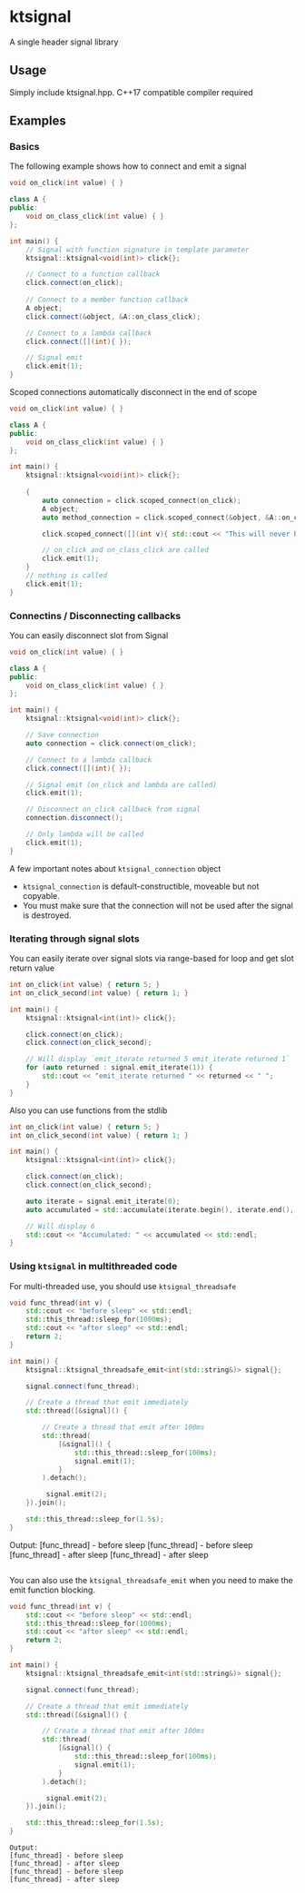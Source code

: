 # ktsignal

A single header signal library

## Usage

Simply include ktsignal.hpp. C++17 compatible compiler required

## Examples

### Basics

The following example shows how to connect and emit a signal

```cpp
void on_click(int value) { }

class A {
public:
    void on_class_click(int value) { }
};

int main() {
    // Signal with function signature in template parameter
    ktsignal::ktsignal<void(int)> click{};

    // Connect to a function callback
    click.connect(on_click);
    
    // Connect to a member function callback
    A object;
    click.connect(&object, &A::on_class_click);

    // Connect to a lambda callback
    click.connect([](int){ });

    // Signal emit
    click.emit(1);
}
```

Scoped connections automatically disconnect in the end of scope

```cpp
void on_click(int value) { }

class A {
public:
    void on_class_click(int value) { }
};

int main() {
    ktsignal::ktsignal<void(int)> click{};
    
    {
        auto connection = click.scoped_connect(on_click);
        A object;
        auto method_connection = click.scoped_connect(&object, &A::on_class_click);

        click.scoped_connect([](int v){ std::cout << "This will never be printed" << std::endl; });

        // on_click and on_class_click are called
        click.emit(1);
    }
    // nothing is called
    click.emit(1);
}
```

### Connectins / Disconnecting callbacks

You can easily disconnect slot from Signal

```cpp
void on_click(int value) { }

class A {
public:
    void on_class_click(int value) { }
};

int main() {
    ktsignal::ktsignal<void(int)> click{};

    // Save connection
    auto connection = click.connect(on_click);

    // Connect to a lambda callback
    click.connect([](int){ });

    // Signal emit (on_click and lambda are called)
    click.emit(1);

    // Disconnect on_click callback from signal
    connection.disconnect();

    // Only lambda will be called
    click.emit(1);
}
```

A few important notes about `ktsignal_connection` object
- `ktsignal_connection` is default-constructible, moveable but not copyable.
- You must make sure that the connection will not be used after the signal is destroyed.

### Iterating through signal slots

You can easily iterate over signal slots via range-based for loop and get slot return value

```cpp
int on_click(int value) { return 5; }
int on_click_second(int value) { return 1; }

int main() {
    ktsignal::ktsignal<int(int)> click{};

    click.connect(on_click);
    click.connect(on_click_second);

    // Will display `emit_iterate returned 5 emit_iterate returned 1`
    for (auto returned : signal.emit_iterate(1)) {
        std::cout << "emit_iterate returned " << returned << " ";
    }
}
```

Also you can use functions from the stdlib

```cpp
int on_click(int value) { return 5; }
int on_click_second(int value) { return 1; }

int main() {
    ktsignal::ktsignal<int(int)> click{};

    click.connect(on_click);
    click.connect(on_click_second);

    auto iterate = signal.emit_iterate(0);
    auto accumulated = std::accumulate(iterate.begin(), iterate.end(), 0);

    // Will display 6
    std::cout << "Accumulated: " << accumulated << std::endl;
}
```

### Using `ktsignal` in multithreaded code

For multi-threaded use, you should use `ktsignal_threadsafe`

```cpp
void func_thread(int v) {
    std::cout << "before sleep" << std::endl;
    std::this_thread::sleep_for(1000ms);
    std::cout << "after sleep" << std::endl;
    return 2;
}

int main() {
    ktsignal::ktsignal_threadsafe_emit<int(std::string&)> signal{};

    signal.connect(func_thread);

    // Create a thread that emit immediately
    std::thread([&signal]() {

        // Create a thread that emit after 100ms
        std::thread(
            [&signal]() {
                std::this_thread::sleep_for(100ms);
                signal.emit(1);
            }
        ).detach();

         signal.emit(2);
    }).join();

    std::this_thread::sleep_for(1.5s);
}
```
Output:
[func_thread] - before sleep
[func_thread] - before sleep
[func_thread] - after sleep
[func_thread] - after sleep
```

```

You can also use the `ktsignal_threadsafe_emit` when you need to make the emit function blocking.

```cpp
void func_thread(int v) {
    std::cout << "before sleep" << std::endl;
    std::this_thread::sleep_for(1000ms);
    std::cout << "after sleep" << std::endl;
    return 2;
}

int main() {
    ktsignal::ktsignal_threadsafe_emit<int(std::string&)> signal{};

    signal.connect(func_thread);

    // Create a thread that emit immediately
    std::thread([&signal]() {

        // Create a thread that emit after 100ms
        std::thread(
            [&signal]() {
                std::this_thread::sleep_for(100ms);
                signal.emit(1);
            }
        ).detach();

         signal.emit(2);
    }).join();

    std::this_thread::sleep_for(1.5s);
}
```

```
Output:
[func_thread] - before sleep
[func_thread] - after sleep
[func_thread] - before sleep
[func_thread] - after sleep
```